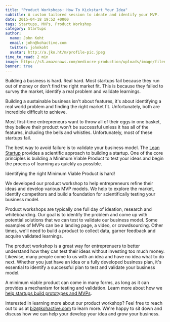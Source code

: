```yaml
---
title: "Product Workshops: How To Kickstart Your Idea"
subtitle: A custom tailored session to ideate and identify your MVP.
date: 2015-04-18 19:52 +0000
tags: Startups, MVPs, Product Workshop
category: Startups
author:
  name: John Koht
  email: john@kohactive.com
  twitter: johnkoht
  avatar: http://a.jko.ht/m/profile-pic.jpeg
time_to_read: 2 min
image: https://s3.amazonaws.com/mediocre-production/uploads/image/filename/13/startup-59.jpg
banner: true
---
```


Building a business is hard. Real hard. Most startups fail because they run out of money or don't find the right market fit. This is because they failed to survey the market, identify a real problem and validate learnings.  

Building a sustainable business isn't about features, it's about identifying a real world problem and finding the right market fit. Unfortunately, both are incredible difficult to achieve. 

Most first-time entrepreneurs want to throw all of their eggs in one basket, they believe their product won't be successful unless it has all of the features, including the bells and whistles. Unfortunately, most of these startups fail.

The best way to avoid failure is to validate your business model. The [Lean Startup](http://theleanstartup.com/principles) provides a scientific approach to building a startup. One of the core principles is building a Minimum Viable Product to test your ideas and begin the process of learning as quickly as possible. 

Identifying the right Minimum Viable Product is hard!

We developed our product workshop to help entrepreneurs refine their ideas and develop various MVP models. We help to explore the market, identify competitors and build a foundation for scientifically testing your business model.

Product workshops are typically one full day of ideation, research and whiteboarding. Our goal is to identify the problem and come up with potential solutions that we can test to validate our business model. Some examples of MVPs can be a landing page, a video, or crowdsourcing. Other times, we'll need to build a product to collect data, garner feedback and acquire validated learnings. 

The product workshop is a great way for entreprenuers to better understand how they can test their ideas without investing too much money. Likewise, many people come to us with an idea and have no idea what to do next. Whether you just have an idea or a fully developed business plan, it's essential to identify a successful plan to test and validate your business model.

A minimum viable product can come in many forms, as long as it can provides a mechanism for testing and validation. Learn more about how we [help startups build prototypes and MVPs](http://www.kohactive.com/services/prototypes-and-mvps).

Interested in learning more about our product workshop? Feel free to reach out to us at [biz@kohactive.com](mailto:biz@kohactive.com) to learn more. We're happy to sit down and discuss how we can help your develop your idea and grow your business.

